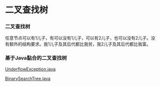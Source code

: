 # 二叉查找树

### 二叉查找树

任意节点可以有1儿子，有可以没有1儿子，可以有2儿子，也可以没有2儿子。没有额外的结构要求。我1儿子及其后代都比我贫，我2儿子及其后代都比我富。

### 基于Java黏合的二叉查找树

[UnderflowException.java](http://users.cs.fiu.edu/~weiss/dsaajava3/code/UnderflowException.java)

[BinarySearchTree.java](http://users.cs.fiu.edu/~weiss/dsaajava3/code/BinarySearchTree.java)
